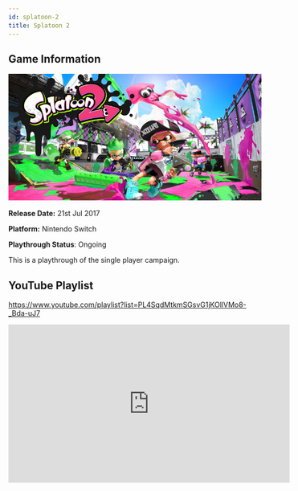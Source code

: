 ```yaml
---
id: splatoon-2
title: Splatoon 2
---
```


## Game Information

![image info](../../static/games/splatoon-2.jpg)

**Release Date:** 21st Jul 2017

**Platform:** Nintendo Switch

**Playthrough Status**: Ongoing

This is a playthrough of the single player campaign.

## YouTube Playlist

https://www.youtube.com/playlist?list=PL4SqdMtkmSGsvG1jKOllVMo8-_Bda-uJ7

<iframe width="560" height="315" src="https://www.youtube-nocookie.com/embed/videoseries?list=PL4SqdMtkmSGsvG1jKOllVMo8-_Bda-uJ7" frameborder="0" allow="accelerometer; autoplay; encrypted-media; gyroscope; picture-in-picture" allowfullscreen></iframe>
